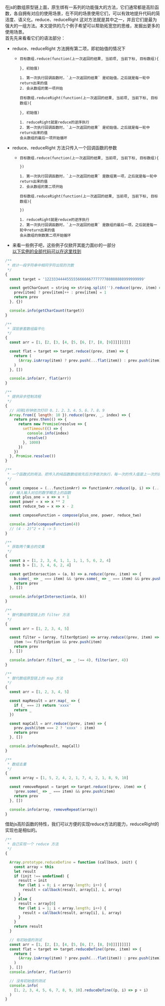 在js的数组原型链上面，原生绑有一系列的功能强大的方法，它们通常都是高阶函数，各自拥有对应的使用场景，在不同的场景使用它们，可以有效地提升代码的简洁度、语义化。reduce、reduceRight 这对方法就是其中之一，并且它们是最为强大的一组方法。本文提供的几个例子希望可以帮助拓宽您的思维，发掘出更多的使用场景。  
首先先来看看它们的语法部分：  
- reduce、reduceRight 方法拥有第二项，即初始值的情况下
  - ```
    目标数组.reduce(function(上一次返回的结果, 当前项, 当前下标, 目标数组){
     
    }, 初始值)

    1. 第一次执行回调函数时，`上一次返回的结果` 是初始值，之后就是每一轮中return出来的值
    2. 会从数组的第一项开始

    目标数组.reduceRight(function(上一次返回的结果, 当前项, 当前下标, 目标数组){
     
    }, 初始值)

    1. reduceRight就是reduce的逆序执行
    2. 第一次执行回调函数时，`上一次返回的结果` 是初始值，之后就是每一轮中return出来的值
    会从数组的最后一项开始循环
    ```
- reduce、reduceRight 方法只传入一个回调函数的参数
  - ```
    目标数组.reduce(function(上一次返回的结果, 当前项, 当前下标, 目标数组){
     
    })

    1. 第一次执行回调函数时，`上一次返回的结果` 是数组第一项，之后就是每一轮中return出来的值
    2. 会从数组的第二项开始

    目标数组.reduceRight(function(上一次返回的结果, 当前项, 当前下标, 目标数组){
     
    })

    1. reduceRight就是reduce的逆序执行
    2. 第一次执行回调函数时，`上一次返回的结果` 是数组的最后一项，之后就是每一轮中return出来的值
    会从数组的倒数第二项开始循环
    ```
- 来看一些例子吧，这些例子仅掀开其能力面纱的一部分  
[以下实例的全部代码可以在这里找到](./demo_code/index.js)
```javascript
/** 
 * 统计一段字符串中相同字符出现的次数
 */
{
  const target = '122333444455555666666777777788888888999999999'

  const getCharCount = string => string.split('').reduce((prev, item) => {
    prev[item] ? prev[item]++ : prev[item] = 1
    return prev
  }, {})

  console.info(getCharCount(target))
}
```
```javascript
/** 
 * 深层嵌套数组扁平化
 */
{
  const arr = [1, [2, [3, [4, [5, [6, [7, [8, [9]]]]]]]]]

  const flat = target => target.reduce((prev, item) => {
    return (
      (Array.isArray(item) ? prev.push(...flat(item)) : prev.push(item)), prev
    )
  }, [])

  console.info(arr, flat(arr))
}
```
```javascript
/** 
 * 提供异步控制流程
 */
{
  // 间隔1秒钟依次打印 0、1、2、3、4、5、6、7、8、9
  Array.from({ length: 10 }).reduce((prev, _, index) => {
    return prev.then(() => {
      return new Promise(resolve => {
        setTimeout(() => {
          console.info(index)
          resolve()
        }, 1000)
      })
    })
  }, Promise.resolve())
}
```
```javascript
/**
 * 一个函数式的用法、把传入的纯函数数组按先后次序依次执行，每一次的传入值是上一次的执行结果
 */
{
  const compose = (...functionArr) => functionArr.reduce((p, i) => (...args) => p(i(...args)))
  // 输入输入对应的数学概念上的函数
  const plus_one = x => x + 1
  const power = x => x ** 2
  const reduce_two = x => x - 2

  const composeFunction = compose(plus_one, power, reduce_two)

  console.info(composeFunction(4))
  // (4 - 2)^2 + 1 -> 5
}
```
```javascript
/** 
 * 获取两个集合的交集
 */
{
  const a = [1, 2, 3, 4, 1, 1, 1, 1, 5, 6, 2, 4]
  const b = [1, 3, 4, 6, 2, 4]

  const getIntersection = (a, b) => a.reduce((prev, item) => {
    b.some(_ => _ === item) && !prev.some(_ => _ === item) && prev.push(item)
    return prev
  }, [])

  console.info(getIntersection(a, b))
}
```
```javascript
/** 
 * 替代数组原型链上的 filter 方法
 */
{
  const arr = [1, 2, 3, 4, 5]

  const filter = (array, filterOption) => array.reduce((prev, item) => {
    item !== filterOption && prev.push(item)
    return prev
  }, [])

  console.info(arr.filter(_ => _ !== 4), filter(arr, 4))
}
```
```javascript
/** 
 * 替代数组原型链上的 map 方法
 */
{
  const arr = [1, 2, 3, 4, 5]

  const mapResult = arr.map(_ => {
    if (_ === 2) return 'xxxx'
    return _
  })

  const mapCall = arr.reduce((prev, item) => {
    prev.push(item === 2 ? 'xxxx' : item)
    return prev
  }, [])

  console.info(mapResult, mapCall)
}
```
```javascript
/** 
 * 数组去重
 */
{
  const array = [1, 5, 2, 4, 2, 1, 7, 4, 2, 1, 8, 9, 10]

  const removeRepeat = target => target.reduce((prev, item) => {
    !prev.some(_ => _ === item) && prev.push(item)
    return prev
  }, [])

  console.info(array, removeRepeat(array))
}
```
借助js高阶函数的特性，我们可以方便的实现reduce方法的能力，reduceRight的实现也是相似的。
```javascript
/** 
 * 自己实现一个 reduce 方法
 */
{

  Array.prototype.reduceDefine = function (callback, init) {
    const array = this
    let result
    if (init !== undefined) {
      result = init
      for (let i = 0; i < array.length; i++) {
        result = callback(result, array[i], i, array)
      }
    } else {
      result = array[0]
      for (let i = 1; i < array.length; i++) {
        result = callback(result, array[i], i, array)
      }
    }
    return result
  }

  // 有初始值的测试
  const arr = [1, [2, [3, [4, [5, [6, [7, [8, [9]]]]]]]]]
  const flat = target => target.reduceDefine((prev, item) => {
    return (
      (Array.isArray(item) ? prev.push(...flat(item)) : prev.push(item)), prev
    )
  }, [])
  console.info(arr, flat(arr))

  // 没有初始值的测试
  console.info(
    [1, 2, 3, 4, 5, 6, 7, 8, 9, 10].reduceDefine((p, i) => p + i)
  )
}
```
